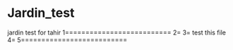 # Jardin_test
jardin test for tahir
1========================== 
2=
3=     test this file
4=
5==========================
